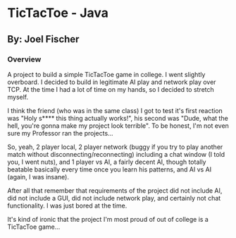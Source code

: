 # TicTacToe - Java
## By: Joel Fischer

### Overview
A project to build a simple TicTacToe game in college. I went slightly overboard. I decided to build in legitimate AI
play and network play over TCP. At the time I had a lot of time on my hands, so I decided to stretch myself.

I think the friend (who was in the same class) I got to test it's first reaction was "Holy s\*\*\*\* this thing
actually works!", his second was "Dude, what the hell, you're gonna make my project look terrible". To be honest, I'm 
not even sure my Professor ran the projects...

So, yeah, 2 player local, 2 player network (buggy if you try to play another match without
disconnecting/reconnecting) including a chat window (I told you, I went nuts), and 1 player vs AI, a fairly decent AI, 
though totally beatable basically every time once you learn his patterns, and AI vs AI (again, I was insane).

After all that remember that requirements of the project did not include AI, did not include a GUI, did not include
network play, and certainly not chat functionality. I was just bored at the time.

It's kind of ironic that the project I'm most proud of out of college is a TicTacToe game...